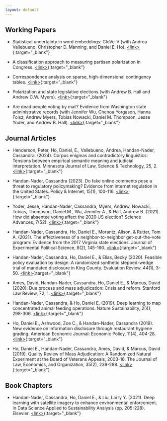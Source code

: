 ```yaml
---
layout: default
---
```

## Working Papers

- Statistical uncertainty in word embeddings: GloVe-V (with Andrea Vallebueno, Christopher D. Manning,
  and Daniel E. Ho). [\<link\>](https://arxiv.org/abs/2406.12165){:target="_blank"}

- A classification approach to measuring partisan polarization in Congress. [\<link\>](https://www.dropbox.com/scl/fi/eacl9omu18924cgadg5q8/Classification_Approach_Polarization.pdf?rlkey=hqdyhpxuuh6nz6o5qcnhddhjz&dl=0){:target="_blank"}

- Correspondence analysis on sparse, high-dimensional contingency
tables. [\<link\>](https://www.dropbox.com/scl/fi/7rc8jg5g6lwd1u9q2z71b/CA_Algorithms_Paper.pdf?rlkey=mg5jw71q17861nbbocahafn2g&dl=0){:target="_blank"}

- Polarization and state legislative elections (with Andrew B. Hall and Andrew C.W. Myers). [\<link\>](https://www.dropbox.com/scl/fi/k9k25rdc97fq3rk82cdvj/HandanNader_Myers_HallFeb24.pdf?rlkey=2yi1yrug40z87532p1lw4y6md&dl=0){:target="_blank"}

- Are dead people voting by mail? Evidence from Washington state administrative records (with Jennifer Wu,
Chenoa Yorgason, Hanna Folsz, Andrew Myers, Tobias Nowacki, Daniel M. Thompson, Jesse Yoder, and Andrew B. Hall). [\<link\>](https://stanforddpl.org/papers/wu_et_al_2020_dead_voting/wu_et_al_2020_dead_voting.pdf){:target="_blank"}

## Journal Articles

- Henderson, Peter, Ho, Daniel, E., Vallebueno, Andrea, Handan-Nader, Cassandra. (2024). Corpus enigmas and contradictory linguistics: Tensions between empirical semantic meaning and judicial interpretation. Minnesota Journal of Law, Science & Technology, 25, 2. [\<link\>](https://scholarship.law.umn.edu/mjlst/vol25/iss2/12/){:target="_blank"}

- Handan-Nader, Cassandra (2023). Do fake online comments pose a threat to regulatory policymaking? Evidence from internet regulation in the United States. Policy & Internet, 15(1), 100-116.
[\<link\>](https://doi.org/10.1002/poi3.327){:target="_blank"}

- Yoder, Jesse, Handan-Nader, Cassandra, Myers, Andrew, Nowacki, Tobias, Thompson, Daniel M., Wu, Jennifer A., & Hall, Andrew B.
(2021). How did absentee voting affect the 2020 US election? Science Advances, 7(52).
[\<link\>]( https://doi.org/10.1126/sciadv.abk1755){:target="_blank"}

- Handan-Nader, Cassandra, Ho, Daniel E., Morantz, Alison, & Rutter, Tom A. (2021). The effectiveness of a neighbor-to-neighbor get-out-the-vote program: Evidence from the 2017 Virginia state elections. Journal of Experimental Political Science, 8(2), 145-160. [\<link\>](https://doi.org/10.1017/XPS.2020.11){:target="_blank"}

- Handan-Nader, Cassandra, Ho, Daniel E., & Elias, Becky (2020). Feasible policy evaluation by design: A randomized synthetic stepped-wedge trial of mandated disclosure in King County. Evaluation Review, 44(1), 3-50.
[\<link\>](https://doi.org/10.1177/0193841X20930852){:target="_blank"}

- Ames, David, Handan-Nader, Cassandra, Ho, Daniel E., & Marcus, David (2020). Due process and mass adjudication: Crisis and reform. Stanford Law Review, 72, 1. [\<link\>](https://www.stanfordlawreview.org/print/article/due-process-and-mass-adjudication/){:target="_blank"}

- Handan-Nader, Cassandra, & Ho, Daniel E. (2019). Deep learning to map concentrated animal feeding operations. Nature Sustainability, 2(4), 298-306. [\<link\>](https://www.nature.com/articles/s41893-019-0246-x){:target="_blank"}

- Ho, Daniel E., Ashwood, Zoe C., & Handan-Nader, Cassandra (2019). New evidence on information disclosure through restaurant hygiene grading. American Economic Journal: Economic Policy, 11(4), 404-28. [\<link\>](https://doi.org/10.1257/pol.20180230){:target="_blank"}

- Ho, Daniel E., Handan-Nader, Cassandra, Ames, David, & Marcus, David (2019). Quality Review of Mass Adjudication: A Randomized Natural Experiment at the Board of Veterans Appeals, 2003-16. The Journal of Law, Economics, and Organization, 35(2), 239-288. [\<link\>](https://doi.org/10.1093/jleo/ewz001){:target="_blank"}

## Book Chapters

- Handan-Nader, Cassandra, Ho, Daniel E., & Liu, Larry Y. (2021). Deep learning with satellite imagery to enhance environmental enforcement. In Data Science Applied to Sustainability Analysis (pp. 205-228). Elsevier. [\<link\>](https://purl.stanford.edu/bh005pt4088){:target="_blank"}
